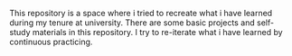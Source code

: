 This repository is a space where i tried to recreate what i have learned during my tenure at university. There are some basic projects and self-study materials in this repository. I try to re-iterate what i have learned by continuous practicing.
